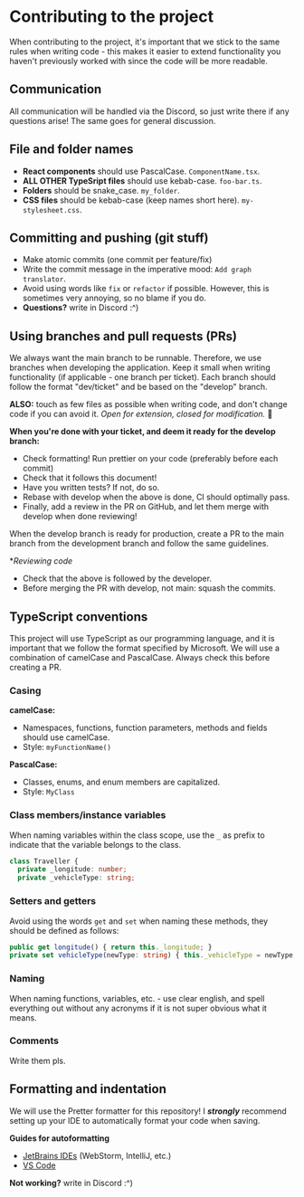 # Contributing to the project

When contributing to the project, it's important that we stick to the same rules when writing code - this makes it easier to extend functionality you haven't previously worked with since the code will be more readable.

## Communication

All communication will be handled via the Discord, so just write there if any questions arise! The same goes for general discussion.

## File and folder names

- **React components** should use PascalCase. `ComponentName.tsx`.
- **ALL OTHER TypeSript files** should use kebab-case. `foo-bar.ts`.
- **Folders** should be snake_case. `my_folder`.
- **CSS files** should be kebab-case (keep names short here). `my-stylesheet.css`.

## Committing and pushing (git stuff)

- Make atomic commits (one commit per feature/fix)
- Write the commit message in the imperative mood: `Add graph translator`.
- Avoid using words like `fix` or `refactor` if possible. However, this is sometimes very annoying, so no blame if you do.
- **Questions?** write in Discord :^)

## Using branches and pull requests (PRs)

We always want the main branch to be runnable. Therefore, we use branches when developing the application. Keep it small when writing functionality (if applicable - one branch per ticket). Each branch should follow the format "dev/ticket" and be based on the "develop" branch.

**ALSO:** touch as few files as possible when writing code, and don't change code if you can avoid it. _Open for extension, closed for modification._ 💚

**When you're done with your ticket, and deem it ready for the develop branch:**

- Check formatting! Run prettier on your code (preferably before each commit)
- Check that it follows this document!
- Have you written tests? If not, do so.
- Rebase with develop when the above is done, CI should optimally pass.
- Finally, add a review in the PR on GitHub, and let them merge with develop when done reviewing!

When the develop branch is ready for production, create a PR to the main branch from the development branch and follow the same guidelines.

**Reviewing code*

- Check that the above is followed by the developer.
- Before merging the PR with develop, not main: squash the commits.

## TypeScript conventions

This project will use TypeScript as our programming language, and it is important that we follow the format specified by Microsoft. We will use a combination of camelCase and PascalCase. Always check this before creating a PR.

### Casing

**camelCase:**

- Namespaces, functions, function parameters, methods and fields should use camelCase.
- Style: `myFunctionName()`

**PascalCase:**

- Classes, enums, and enum members are capitalized.
- Style: `MyClass`

### Class members/instance variables

When naming variables within the class scope, use the `_` as prefix to indicate that the variable belongs to the class.

```ts
class Traveller {
  private _longitude: number;
  private _vehicleType: string;
```

### Setters and getters

Avoid using the words `get` and `set` when naming these methods, they should be defined as follows:

```ts
public get longitude() { return this._longitude; }
private set vehicleType(newType: string) { this._vehicleType = newType; }
```

### Naming

When naming functions, variables, etc. - use clear english, and spell everything out without any acronyms if it is not super obvious what it means.

### Comments

Write them pls.

## Formatting and indentation

We will use the Pretter formatter for this repository! I **_strongly_** recommend setting up your IDE to automatically format your code when saving.

**Guides for autoformatting**

- [JetBrains IDEs](https://prettier.io/docs/en/webstorm.html) (WebStorm, IntelliJ, etc.)
- [VS Code](https://prettier.io/docs/en/editors.html#visual-studio-code)

**Not working?** write in Discord :^)
